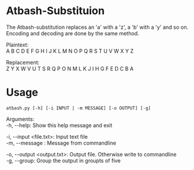 # Atbash-Substituion  
The Atbash-substitution replaces an 'a' with a 'z', a 'b' with a 'y' and so on.  
Encoding and decoding are done by the same method.  

Plaintext:  
A B C D E F G H I J K L M N O P Q R S T U V W X Y Z  

Replacement:  
Z Y X W V U T S R Q P O N M L K J I H G F E D C B A  
  
# Usage

    atbash.py [-h] [-i INPUT | -m MESSAGE] [-o OUTPUT] [-g]

Arguments:  
  -h, --help: Show this help message and exit  
  
  -i, --input <file.txt>: Input text file  
  -m, --message <message>: Message from commandline  
  
  -o, --output <output.txt>: Output file. Otherwise write to commandline  
  -g, --group: Group the output in groupts of five  

  
